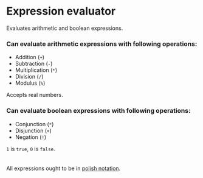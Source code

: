 # Expression evaluator
Evaluates arithmetic and boolean expressions.

### Can evaluate arithmetic expressions with following operations:
* Addition (`+`)
* Subtraction (`-`)
* Multiplication (`*`)
* Division (`/`)
* Modulus (`%`)

Accepts real numbers.

### Can evaluate boolean expressions with following operations:
* Conjunction (`*`)
* Disjunction (`+`)
* Negation (`!`)
 
`1` is `true`, `0` is `false`.
<br/>
<br/>
<br/>
All expressions ought to be in [polish notation](https://en.wikipedia.org/wiki/Polish_notation).
